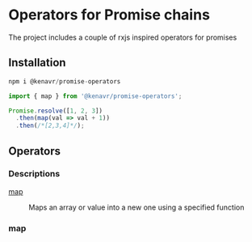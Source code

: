 # Operators for Promise chains

The project includes a couple of rxjs inspired operators for promises

## Installation

```js
npm i @kenavr/promise-operators
```

```js
import { map } from '@kenavr/promise-operators';

Promise.resolve([1, 2, 3])
  .then(map(val => val + 1))
  .then(/*[2,3,4]*/);
```

## Operators

### Descriptions

<dl>
<dt><a href="#map">map</a></dt>
<dd><p>Maps an array or value into a new one using a specified function</p></dd>
</dl>

### map
